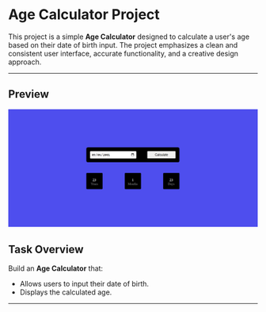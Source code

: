 # Age Calculator Project

This project is a simple **Age Calculator** designed to calculate a user's age based on their date of birth input. The project emphasizes a clean and consistent user interface, accurate functionality, and a creative design approach.

---
## Preview

![alt](Screenshot.png)

## Task Overview
Build an **Age Calculator** that:
- Allows users to input their date of birth.
- Displays the calculated age.

---